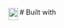 <img align="left" alt="medium" src="https://www.freeiconspng.com/thumbs/tool-icon/tool-icon-33.jpg" width="20px" height="25px" />
# Built with
